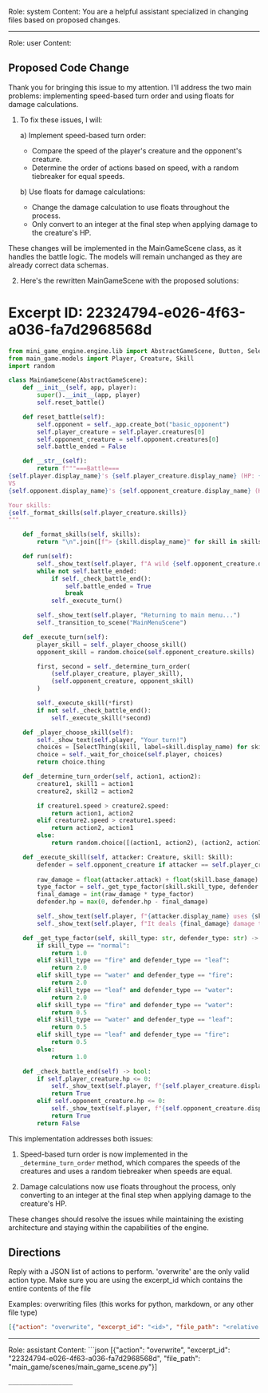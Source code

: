 Role: system
Content: You are a helpful assistant specialized in changing files based on proposed changes.
__________________
Role: user
Content: 
## Proposed Code Change
Thank you for bringing this issue to my attention. I'll address the two main problems: implementing speed-based turn order and using floats for damage calculations.

1. To fix these issues, I will:

   a) Implement speed-based turn order:
   - Compare the speed of the player's creature and the opponent's creature.
   - Determine the order of actions based on speed, with a random tiebreaker for equal speeds.

   b) Use floats for damage calculations:
   - Change the damage calculation to use floats throughout the process.
   - Only convert to an integer at the final step when applying damage to the creature's HP.

These changes will be implemented in the MainGameScene class, as it handles the battle logic. The models will remain unchanged as they are already correct data schemas.

2. Here's the rewritten MainGameScene with the proposed solutions:

# Excerpt ID: 22324794-e026-4f63-a036-fa7d2968568d
```python main_game/scenes/main_game_scene.py
from mini_game_engine.engine.lib import AbstractGameScene, Button, SelectThing
from main_game.models import Player, Creature, Skill
import random

class MainGameScene(AbstractGameScene):
    def __init__(self, app, player):
        super().__init__(app, player)
        self.reset_battle()

    def reset_battle(self):
        self.opponent = self._app.create_bot("basic_opponent")
        self.player_creature = self.player.creatures[0]
        self.opponent_creature = self.opponent.creatures[0]
        self.battle_ended = False

    def __str__(self):
        return f"""===Battle===
{self.player.display_name}'s {self.player_creature.display_name} (HP: {self.player_creature.hp}/{self.player_creature.max_hp})
VS
{self.opponent.display_name}'s {self.opponent_creature.display_name} (HP: {self.opponent_creature.hp}/{self.opponent_creature.max_hp})

Your skills:
{self._format_skills(self.player_creature.skills)}
"""

    def _format_skills(self, skills):
        return "\n".join([f"> {skill.display_name}" for skill in skills])

    def run(self):
        self._show_text(self.player, f"A wild {self.opponent_creature.display_name} appears!")
        while not self.battle_ended:
            if self._check_battle_end():
                self.battle_ended = True
                break
            self._execute_turn()

        self._show_text(self.player, "Returning to main menu...")
        self._transition_to_scene("MainMenuScene")

    def _execute_turn(self):
        player_skill = self._player_choose_skill()
        opponent_skill = random.choice(self.opponent_creature.skills)

        first, second = self._determine_turn_order(
            (self.player_creature, player_skill),
            (self.opponent_creature, opponent_skill)
        )

        self._execute_skill(*first)
        if not self._check_battle_end():
            self._execute_skill(*second)

    def _player_choose_skill(self):
        self._show_text(self.player, "Your turn!")
        choices = [SelectThing(skill, label=skill.display_name) for skill in self.player_creature.skills]
        choice = self._wait_for_choice(self.player, choices)
        return choice.thing

    def _determine_turn_order(self, action1, action2):
        creature1, skill1 = action1
        creature2, skill2 = action2

        if creature1.speed > creature2.speed:
            return action1, action2
        elif creature2.speed > creature1.speed:
            return action2, action1
        else:
            return random.choice([(action1, action2), (action2, action1)])

    def _execute_skill(self, attacker: Creature, skill: Skill):
        defender = self.opponent_creature if attacker == self.player_creature else self.player_creature
        
        raw_damage = float(attacker.attack) + float(skill.base_damage) - float(defender.defense)
        type_factor = self._get_type_factor(skill.skill_type, defender.creature_type)
        final_damage = int(raw_damage * type_factor)
        defender.hp = max(0, defender.hp - final_damage)

        self._show_text(self.player, f"{attacker.display_name} uses {skill.display_name}!")
        self._show_text(self.player, f"It deals {final_damage} damage to {defender.display_name}!")

    def _get_type_factor(self, skill_type: str, defender_type: str) -> float:
        if skill_type == "normal":
            return 1.0
        elif skill_type == "fire" and defender_type == "leaf":
            return 2.0
        elif skill_type == "water" and defender_type == "fire":
            return 2.0
        elif skill_type == "leaf" and defender_type == "water":
            return 2.0
        elif skill_type == "fire" and defender_type == "water":
            return 0.5
        elif skill_type == "water" and defender_type == "leaf":
            return 0.5
        elif skill_type == "leaf" and defender_type == "fire":
            return 0.5
        else:
            return 1.0

    def _check_battle_end(self) -> bool:
        if self.player_creature.hp <= 0:
            self._show_text(self.player, f"{self.player_creature.display_name} fainted! You lose!")
            return True
        elif self.opponent_creature.hp <= 0:
            self._show_text(self.player, f"{self.opponent_creature.display_name} fainted! You win!")
            return True
        return False
```

This implementation addresses both issues:

1. Speed-based turn order is now implemented in the `_determine_turn_order` method, which compares the speeds of the creatures and uses a random tiebreaker when speeds are equal.

2. Damage calculations now use floats throughout the process, only converting to an integer at the final step when applying damage to the creature's HP.

These changes should resolve the issues while maintaining the existing architecture and staying within the capabilities of the engine.

## Directions
Reply with a JSON list of actions to perform. 'overwrite' are the only valid action type. 
Make sure you are using the excerpt_id which contains the entire contents of the file

Examples:
overwriting files (this works for python, markdown, or any other file type)
```json output_example1
[{"action": "overwrite", "excerpt_id": "<id>", "file_path": "<relative file path>"}]
```

__________________
Role: assistant
Content: ```json
[{"action": "overwrite", "excerpt_id": "22324794-e026-4f63-a036-fa7d2968568d", "file_path": "main_game/scenes/main_game_scene.py"}]
```
__________________
